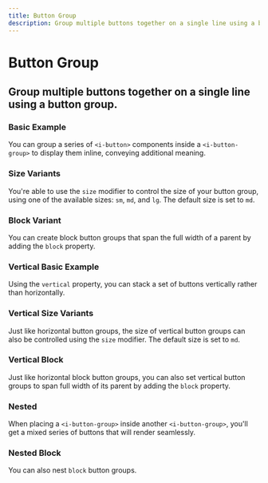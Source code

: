 ```yaml
---
title: Button Group
description: Group multiple buttons together on a single line using a button group. 
---
```


<script setup>
import * as examples from '../../../../examples/components/button-group'
</script>

# Button Group

## Group multiple buttons together on a single line using a button group. 

### Basic Example
You can group a series of `<i-button>` components inside a `<i-button-group>` to display them inline, conveying additional meaning.

<example :component="examples.IButtonGroupBasicExample" :html="examples.IButtonGroupBasicExampleHTML"></example>

### Size Variants
You're able to use the `size` modifier to control the size of your button group, using one of the available sizes: `sm`, `md`, and `lg`. The default size is set to `md`.

<example :component="examples.IButtonGroupSizeVariantsExample" :html="examples.IButtonGroupSizeVariantsExampleHTML"></example>

### Block Variant
You can create block button groups that span the full width of a parent by adding the `block` property.

<example :component="examples.IButtonGroupBlockExample" :html="examples.IButtonGroupBlockExampleHTML"></example>

### Vertical Basic Example
Using the `vertical` property, you can stack a set of buttons vertically rather than horizontally.

<example :component="examples.IButtonGroupVerticalExample" :html="examples.IButtonGroupVerticalExampleHTML"></example>

### Vertical Size Variants
Just like horizontal button groups, the size of vertical button groups can also be controlled using the `size` modifier. The default size is set to `md`.

<example :component="examples.IButtonGroupVerticalSizeVariantsExample" :html="examples.IButtonGroupVerticalSizeVariantsExampleHTML"></example>

### Vertical Block 
Just like horizontal block button groups, you can also set vertical button groups to span full width of its parent by adding the `block` property.

<example :component="examples.IButtonGroupVerticalBlockExample" :html="examples.IButtonGroupVerticalBlockExampleHTML"></example>

### Nested
When placing a `<i-button-group>` inside another `<i-button-group>`, you'll get a mixed series of buttons that will render seamlessly.

<example :component="examples.IButtonGroupNestedExample" :html="examples.IButtonGroupNestedExampleHTML"></example>

### Nested Block
You can also nest `block` button groups.

<example :component="examples.IButtonGroupNestedBlockExample" :html="examples.IButtonGroupNestedBlockExampleHTML"></example>
